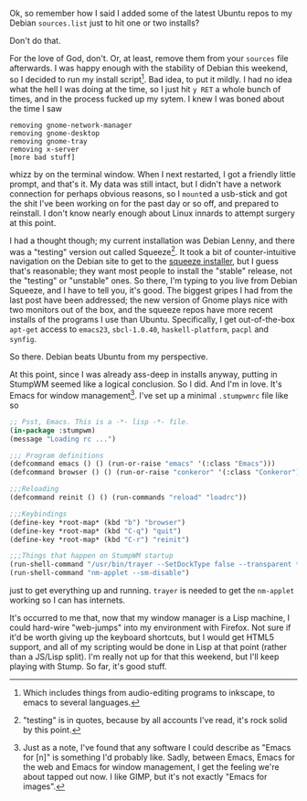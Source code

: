 Ok, so remember how I said I added some of the latest Ubuntu repos to my Debian `sources.list` just to hit one or two installs?

Don't do that.

For the love of God, don't. Or, at least, remove them from your `sources` file afterwards. I was happy enough with the stability of Debian this weekend, so I decided to run my install script[^which-includes]. Bad idea, to put it mildly. I had no idea what the hell I was doing at the time, so I just hit `y RET` a whole bunch of times, and in the process fucked up my sytem. I knew I was boned about the time I saw

[^which-includes]: Which includes things from audio-editing programs to inkscape, to emacs to several languages.

```
removing gnome-network-manager
removing gnome-desktop
removing gnome-tray
removing x-server
[more bad stuff]
```

whizz by on the terminal window. When I next restarted, I got a friendly little prompt, and that's it. My data was still intact, but I didn't have a network connection for perhaps obvious reasons, so I `mount`ed a usb-stick and got the shit I've been working on for the past day or so off, and prepared to reinstall. I don't know nearly enough about Linux innards to attempt surgery at this point.

I had a thought though; my current installation was Debian Lenny, and there was a "testing" version out called Squeeze[^in-quotes]. It took a bit of counter-intuitive navigation on the Debian site to get to the [squeeze installer](http://www.debian.org/devel/debian-installer/), but I guess that's reasonable; they want most people to install the "stable" release, not the "testing" or "unstable" ones. So there, I'm typing to you live from Debian Squeeze, and I have to tell you, it's good. The biggest gripes I had from the last post have been addressed; the new version of Gnome plays nice with two monitors out of the box, and the squeeze repos have more recent installs of the programs I use than Ubuntu. Specifically, I get out-of-the-box `apt-get` access to `emacs23`, `sbcl-1.0.40`, `haskell-platform`, `pacpl` and `synfig`.

[^in-quotes]: "testing" is in quotes, because by all accounts I've read, it's rock solid by this point.

So there. Debian beats Ubuntu from my perspective.

At this point, since I was already ass-deep in installs anyway, putting in StumpWM seemed like a logical conclusion. So I did. And I'm in love. It's Emacs for window management[^a-side-note]. I've set up a minimal `.stumpwmrc` file like so

[^a-side-note]: Just as a note, I've found that any software I could describe as "Emacs for [n]" is something I'd probably like. Sadly, between Emacs, Emacs for the web and Emacs for window management, I get the feeling we're about tapped out now. I like GIMP, but it's not exactly "Emacs for images".

```lisp
;; Psst, Emacs. This is a -*- lisp -*- file.
(in-package :stumpwm)
(message "Loading rc ...")

;;; Program definitions
(defcommand emacs () () (run-or-raise "emacs" '(:class "Emacs")))
(defcommand browser () () (run-or-raise "conkeror" '(:class "Conkeror")))

;;;Reloading
(defcommand reinit () () (run-commands "reload" "loadrc"))

;;;Keybindings
(define-key *root-map* (kbd "b") "browser")
(define-key *root-map* (kbd "C-q") "quit")
(define-key *root-map* (kbd "C-r") "reinit")

;;;Things that happen on StumpWM startup
(run-shell-command "/usr/bin/trayer --SetDockType false --transparent true --expand false")
(run-shell-command "nm-applet --sm-disable")
```

just to get everything up and running. `trayer` is needed to get the `nm-applet` working so I can has internets.

It's occurred to me that, now that my window manager is a Lisp machine, I could hard-wire "web-jumps" into my environment with Firefox. Not sure if it'd be worth giving up the keyboard shortcuts, but I would get HTML5 support, and all of my scripting would be done in Lisp at that point (rather than a JS/Lisp split).  I'm really not up for that this weekend, but I'll keep playing with Stump. So far, it's good stuff.

